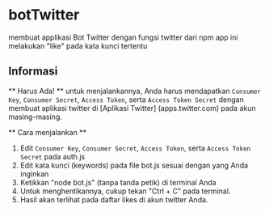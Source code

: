 # botTwitter
membuat applikasi Bot Twitter dengan fungsi twitter dari npm
app ini melakukan "like" pada kata kunci tertentu

## Informasi
** Harus Ada! **
untuk menjalankannya, Anda harus mendapatkan `Consumer Key`, `Consumer Secret`, `Access Token`, serta `Access Token Secret` dengan membuat aplikasi twitter di [Aplikasi Twitter] (apps.twitter.com) pada akun masing-masing.

** Cara menjalankan **
1. Edit `Consumer Key`, `Consumer Secret`, `Access Token`, serta `Access Token Secret` pada auth.js
2. Edit kata kunci (keywords) pada file bot.js sesuai dengan yang Anda inginkan
3. Ketikkan "node bot.js" (tanpa tanda petik) di terminal Anda
4. Untuk menghentikannya, cukup tekan "Ctrl + C" pada terminal.
5. Hasil akan terlihat pada daftar likes di akun twitter Anda.